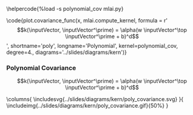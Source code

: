 \helpercode{%load -s polynomial_cov mlai.py}

\code{plot.covariance_func(x, mlai.compute_kernel, 
                     formula = r'$$k(\inputVector, \inputVector^\prime) = \alpha(w \inputVector^\top \inputVector^\prime + b)^d$$', 
                     shortname='poly', 
                     longname='Polynomial', 
					 kernel=polynomial_cov,
                     degree=4., 
					 diagrams='../slides/diagrams/kern')}


### Polynomial Covariance

$$k(\inputVector, \inputVector^\prime) = \alpha(w \inputVector^\top
\inputVector^\prime + b)^d$$

\columns{
\includesvg{../slides/diagrams/kern/poly_covariance.svg}
}{
\includeimg{../slides/diagrams/kern/poly_covariance.gif}{50%}
}

